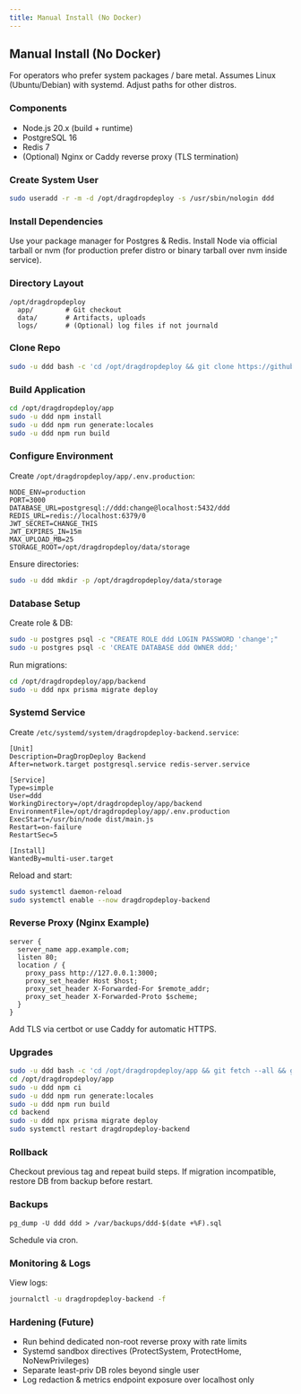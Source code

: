 ```yaml
---
title: Manual Install (No Docker)
---
```


## Manual Install (No Docker)

For operators who prefer system packages / bare metal. Assumes Linux (Ubuntu/Debian) with systemd. Adjust paths for other distros.

### Components

- Node.js 20.x (build + runtime)
- PostgreSQL 16
- Redis 7
- (Optional) Nginx or Caddy reverse proxy (TLS termination)

### Create System User

```bash
sudo useradd -r -m -d /opt/dragdropdeploy -s /usr/sbin/nologin ddd
```

### Install Dependencies

Use your package manager for Postgres & Redis. Install Node via official tarball or nvm (for production prefer distro or binary tarball over nvm inside service).

### Directory Layout

```text
/opt/dragdropdeploy
  app/        # Git checkout
  data/       # Artifacts, uploads
  logs/       # (Optional) log files if not journald
```

### Clone Repo

```bash
sudo -u ddd bash -c 'cd /opt/dragdropdeploy && git clone https://github.com/TomKonig/DragDropDeploy.git app'
```

### Build Application

```bash
cd /opt/dragdropdeploy/app
sudo -u ddd npm install
sudo -u ddd npm run generate:locales
sudo -u ddd npm run build
```

### Configure Environment

Create `/opt/dragdropdeploy/app/.env.production`:

```env
NODE_ENV=production
PORT=3000
DATABASE_URL=postgresql://ddd:change@localhost:5432/ddd
REDIS_URL=redis://localhost:6379/0
JWT_SECRET=CHANGE_THIS
JWT_EXPIRES_IN=15m
MAX_UPLOAD_MB=25
STORAGE_ROOT=/opt/dragdropdeploy/data/storage
```

Ensure directories:

```bash
sudo -u ddd mkdir -p /opt/dragdropdeploy/data/storage
```

### Database Setup

Create role & DB:

```bash
sudo -u postgres psql -c "CREATE ROLE ddd LOGIN PASSWORD 'change';"
sudo -u postgres psql -c 'CREATE DATABASE ddd OWNER ddd;'
```

Run migrations:

```bash
cd /opt/dragdropdeploy/app/backend
sudo -u ddd npx prisma migrate deploy
```

### Systemd Service

Create `/etc/systemd/system/dragdropdeploy-backend.service`:

```
[Unit]
Description=DragDropDeploy Backend
After=network.target postgresql.service redis-server.service

[Service]
Type=simple
User=ddd
WorkingDirectory=/opt/dragdropdeploy/app/backend
EnvironmentFile=/opt/dragdropdeploy/app/.env.production
ExecStart=/usr/bin/node dist/main.js
Restart=on-failure
RestartSec=5

[Install]
WantedBy=multi-user.target
```

Reload and start:

```bash
sudo systemctl daemon-reload
sudo systemctl enable --now dragdropdeploy-backend
```

### Reverse Proxy (Nginx Example)

```
server {
  server_name app.example.com;
  listen 80;
  location / {
    proxy_pass http://127.0.0.1:3000;
    proxy_set_header Host $host;
    proxy_set_header X-Forwarded-For $remote_addr;
    proxy_set_header X-Forwarded-Proto $scheme;
  }
}
```

Add TLS via certbot or use Caddy for automatic HTTPS.

### Upgrades

```bash
sudo -u ddd bash -c 'cd /opt/dragdropdeploy/app && git fetch --all && git checkout vX.Y.Z'
cd /opt/dragdropdeploy/app
sudo -u ddd npm ci
sudo -u ddd npm run generate:locales
sudo -u ddd npm run build
cd backend
sudo -u ddd npx prisma migrate deploy
sudo systemctl restart dragdropdeploy-backend
```

### Rollback

Checkout previous tag and repeat build steps. If migration incompatible, restore DB from backup before restart.

### Backups

```
pg_dump -U ddd ddd > /var/backups/ddd-$(date +%F).sql
```

Schedule via cron.

### Monitoring & Logs

View logs:

```bash
journalctl -u dragdropdeploy-backend -f
```

### Hardening (Future)

- Run behind dedicated non-root reverse proxy with rate limits
- Systemd sandbox directives (ProtectSystem, ProtectHome, NoNewPrivileges)
- Separate least-priv DB roles beyond single user
- Log redaction & metrics endpoint exposure over localhost only
